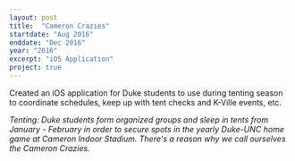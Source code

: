```yaml
---
layout: post
title:  "Cameron Crazies"
startdate: "Aug 2016"
enddate: "Dec 2016"
year: "2016"
excerpt: "iOS Application"
project: true
---
```


Created an iOS application for Duke students to use during tenting season to coordinate schedules, keep up with tent checks and K-Ville events, etc.

*Tenting: Duke students form organized groups and sleep in tents from January - February in order to secure spots in the yearly Duke-UNC home game at Cameron Indoor Stadium. There's a reason why we call ourselves the Cameron Crazies.*